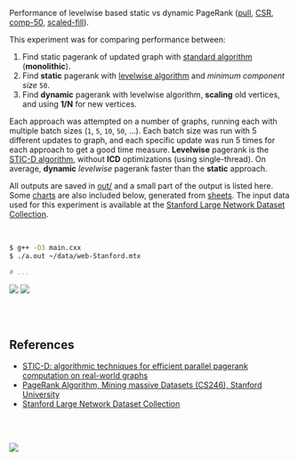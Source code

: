 Performance of levelwise based static vs dynamic PageRank ([pull], [CSR],
[comp-50], [scaled-fill]).

This experiment was for comparing performance between:
1. Find static pagerank of updated graph with [standard algorithm] (**monolithic**).
2. Find **static** pagerank with [levelwise algorithm] and *minimum component size* `50`.
3. Find **dynamic** pagerank with levelwise algorithm, **scaling** old vertices, and using **1/N** for new vertices.

Each approach was attempted on a number of graphs, running each with multiple
batch sizes (`1`, `5`, `10`, `50`, ...). Each batch size was run with 5
different updates to graph, and each specific update was run 5 times for each
approach to get a good time measure. **Levelwise** pagerank is the
[STIC-D algorithm], without **ICD** optimizations (using single-thread).
On average, **dynamic** *levelwise* pagerank faster than the **static** approach.

All outputs are saved in [out/](out/) and a small part of the output is listed
here. Some [charts] are also included below, generated from [sheets]. The input
data used for this experiment is available at the
[Stanford Large Network Dataset Collection].

<br>

```bash
$ g++ -O3 main.cxx
$ ./a.out ~/data/web-Stanford.mtx

# ...
```

[![](https://i.imgur.com/qcnQm9d.png)][sheets]
[![](https://i.imgur.com/GcfV2MT.png)][sheets]

<br>
<br>


## References

- [STIC-D: algorithmic techniques for efficient parallel pagerank computation on real-world graphs][STIC-D algorithm]
- [PageRank Algorithm, Mining massive Datasets (CS246), Stanford University](http://snap.stanford.edu/class/cs246-videos-2019/lec9_190205-cs246-720.mp4)
- [Stanford Large Network Dataset Collection]

<br>
<br>

[![](https://i.imgur.com/pH5CTr2.jpg)](https://www.youtube.com/watch?v=rskLxOHNF3k)

[pull]: https://github.com/puzzlef/pagerank-push-vs-pull
[CSR]: https://github.com/puzzlef/pagerank-class-vs-csr
[comp-50]: https://github.com/puzzlef/pagerank-levelwise-openmp-adjust-component-size
[scaled-fill]: https://github.com/puzzlef/pagerank-dynamic-adjust-ranks
[standard algorithm]: https://github.com/puzzlef/pagerank-monolithic-vs-levelwise
[levelwise algorithm]: https://github.com/puzzlef/pagerank-monolithic-vs-levelwise
[STIC-D algorithm]: https://www.slideshare.net/SubhajitSahu/sticd-algorithmic-techniques-for-efficient-parallel-pagerank-computation-on-realworld-graphs
[charts]: https://photos.app.goo.gl/Mb8BgHi9npT3ePAn6
[sheets]: https://docs.google.com/spreadsheets/d/1USB2k3b7gE8GP15CrlGB-fYXbpxzFfH-cGDgjrg8SdE/edit?usp=sharing
[Stanford Large Network Dataset Collection]: http://snap.stanford.edu/data/index.html
